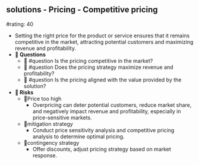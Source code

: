 ## solutions - Pricing - Competitive pricing
#rating: 40
- Setting the right price for the product or service ensures that it remains competitive in the market, attracting potential customers and maximizing revenue and profitability.
- **💭 Questions**
  - 💭 #question Is the pricing competitive in the market?
  - 💭 #question Does the pricing strategy maximize revenue and profitability?
  - 💭 #question Is the pricing aligned with the value provided by the solution?
- **🚨 Risks**
  - 🚨Price too high
    - Overpricing can deter potential customers, reduce market share, and negatively impact revenue and profitability, especially in price-sensitive markets.
  - 🚨mitigation strategy
    - Conduct price sensitivity analysis and competitive pricing analysis to determine optimal pricing.
  - 🚨contingency strategy
    - Offer discounts, adjust pricing strategy based on market response.



